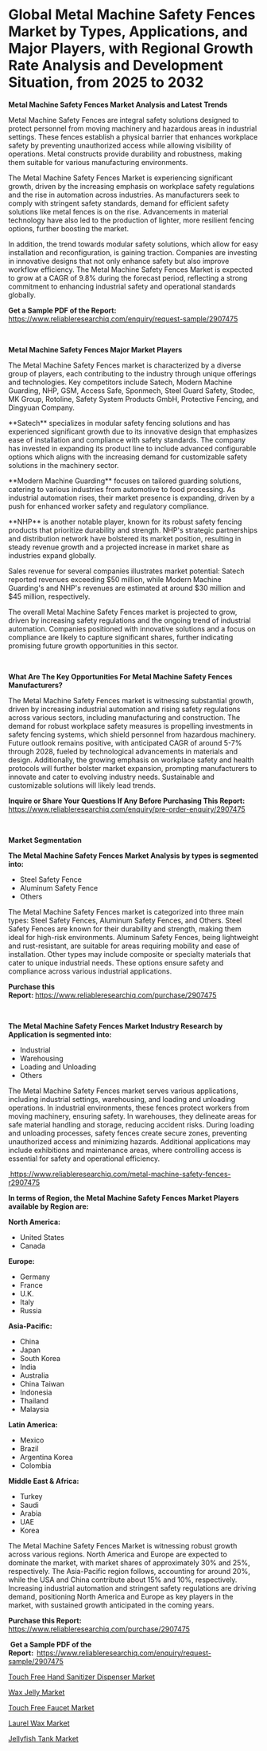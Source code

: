 <p><h1>Global Metal Machine Safety Fences Market by Types, Applications, and Major Players, with Regional Growth Rate Analysis and Development Situation, from 2025 to 2032</h1></p><p><strong>Metal Machine Safety Fences Market Analysis and Latest Trends</strong></p>
<p><p>Metal Machine Safety Fences are integral safety solutions designed to protect personnel from moving machinery and hazardous areas in industrial settings. These fences establish a physical barrier that enhances workplace safety by preventing unauthorized access while allowing visibility of operations. Metal constructs provide durability and robustness, making them suitable for various manufacturing environments.</p><p>The Metal Machine Safety Fences Market is experiencing significant growth, driven by the increasing emphasis on workplace safety regulations and the rise in automation across industries. As manufacturers seek to comply with stringent safety standards, demand for efficient safety solutions like metal fences is on the rise. Advancements in material technology have also led to the production of lighter, more resilient fencing options, further boosting the market.</p><p>In addition, the trend towards modular safety solutions, which allow for easy installation and reconfiguration, is gaining traction. Companies are investing in innovative designs that not only enhance safety but also improve workflow efficiency. The Metal Machine Safety Fences Market is expected to grow at a CAGR of 9.8% during the forecast period, reflecting a strong commitment to enhancing industrial safety and operational standards globally.</p></p>
<p><strong>Get a Sample PDF of the Report:&nbsp;</strong> <a href="https://www.reliableresearchiq.com/enquiry/request-sample/2907475?utm_campaign=103&utm_medium=2&utm_source=Github&utm_content=ia&utm_term=12032025&utm_id=metal-machine-safety-fences">https://www.reliableresearchiq.com/enquiry/request-sample/2907475</a></p>
<p>&nbsp;</p>
<p><strong>Metal Machine Safety Fences Major Market Players</strong></p>
<p><p>The Metal Machine Safety Fences market is characterized by a diverse group of players, each contributing to the industry through unique offerings and technologies. Key competitors include Satech, Modern Machine Guarding, NHP, GSM, Access Safe, Sponmech, Steel Guard Safety, Stodec, MK Group, Rotoline, Safety System Products GmbH, Protective Fencing, and Dingyuan Company.</p><p>**Satech** specializes in modular safety fencing solutions and has experienced significant growth due to its innovative design that emphasizes ease of installation and compliance with safety standards. The company has invested in expanding its product line to include advanced configurable options which aligns with the increasing demand for customizable safety solutions in the machinery sector.</p><p>**Modern Machine Guarding** focuses on tailored guarding solutions, catering to various industries from automotive to food processing. As industrial automation rises, their market presence is expanding, driven by a push for enhanced worker safety and regulatory compliance.</p><p>**NHP** is another notable player, known for its robust safety fencing products that prioritize durability and strength. NHP's strategic partnerships and distribution network have bolstered its market position, resulting in steady revenue growth and a projected increase in market share as industries expand globally.</p><p>Sales revenue for several companies illustrates market potential: Satech reported revenues exceeding $50 million, while Modern Machine Guarding's and NHP's revenues are estimated at around $30 million and $45 million, respectively. </p><p>The overall Metal Machine Safety Fences market is projected to grow, driven by increasing safety regulations and the ongoing trend of industrial automation. Companies positioned with innovative solutions and a focus on compliance are likely to capture significant shares, further indicating promising future growth opportunities in this sector.</p></p>
<p>&nbsp;</p>
<p><strong>What Are The Key Opportunities For Metal Machine Safety Fences Manufacturers?</strong></p>
<p><p>The Metal Machine Safety Fences market is witnessing substantial growth, driven by increasing industrial automation and rising safety regulations across various sectors, including manufacturing and construction. The demand for robust workplace safety measures is propelling investments in safety fencing systems, which shield personnel from hazardous machinery. Future outlook remains positive, with anticipated CAGR of around 5-7% through 2028, fueled by technological advancements in materials and design. Additionally, the growing emphasis on workplace safety and health protocols will further bolster market expansion, prompting manufacturers to innovate and cater to evolving industry needs. Sustainable and customizable solutions will likely lead trends.</p></p>
<p><strong>Inquire or Share Your Questions If Any Before Purchasing This Report:</strong> <a href="https://www.reliableresearchiq.com/enquiry/pre-order-enquiry/2907475?utm_campaign=103&utm_medium=2&utm_source=Github&utm_content=ia&utm_term=12032025&utm_id=metal-machine-safety-fences">https://www.reliableresearchiq.com/enquiry/pre-order-enquiry/2907475</a></p>
<p>&nbsp;</p>
<p><strong>Market Segmentation</strong></p>
<p><strong>The Metal Machine Safety Fences Market Analysis by types is segmented into:</strong></p>
<p><ul><li>Steel Safety Fence</li><li>Aluminum Safety Fence</li><li>Others</li></ul></p>
<p><p>The Metal Machine Safety Fences market is categorized into three main types: Steel Safety Fences, Aluminum Safety Fences, and Others. Steel Safety Fences are known for their durability and strength, making them ideal for high-risk environments. Aluminum Safety Fences, being lightweight and rust-resistant, are suitable for areas requiring mobility and ease of installation. Other types may include composite or specialty materials that cater to unique industrial needs. These options ensure safety and compliance across various industrial applications.</p></p>
<p><strong>Purchase this Report:&nbsp;</strong><a href="https://www.reliableresearchiq.com/purchase/2907475?utm_campaign=103&utm_medium=2&utm_source=Github&utm_content=ia&utm_term=12032025&utm_id=metal-machine-safety-fences">https://www.reliableresearchiq.com/purchase/2907475</a></p>
<p>&nbsp;</p>
<p><strong>The Metal Machine Safety Fences Market Industry Research by Application is segmented into:</strong></p>
<p><ul><li>Industrial</li><li>Warehousing</li><li>Loading and Unloading</li><li>Others</li></ul></p>
<p><p>The Metal Machine Safety Fences market serves various applications, including industrial settings, warehousing, and loading and unloading operations. In industrial environments, these fences protect workers from moving machinery, ensuring safety. In warehouses, they delineate areas for safe material handling and storage, reducing accident risks. During loading and unloading processes, safety fences create secure zones, preventing unauthorized access and minimizing hazards. Additional applications may include exhibitions and maintenance areas, where controlling access is essential for safety and operational efficiency.</p></p>
<p><a href="https://www.reliableresearchiq.com/metal-machine-safety-fences-r2907475?utm_campaign=103&utm_medium=2&utm_source=Github&utm_content=ia&utm_term=12032025&utm_id=metal-machine-safety-fences">&nbsp;https://www.reliableresearchiq.com/metal-machine-safety-fences-r2907475</a></p>
<p><strong>In terms of Region, the Metal Machine Safety Fences Market Players available by Region are:</strong></p>
<p>
    <p> <strong> North America: </strong>
        <ul>
            <li>United States</li>
            <li>Canada</li>
        </ul>
        </p> 
    <p> <strong> Europe: </strong>
        <ul>
            <li>Germany</li>
            <li>France</li>
            <li>U.K.</li>
            <li>Italy</li>
            <li>Russia</li>
        </ul>
        </p> 
    <p> <strong> Asia-Pacific: </strong>
        <ul>
            <li>China</li>
            <li>Japan</li>
            <li>South Korea</li>
            <li>India</li>
            <li>Australia</li>
            <li>China Taiwan</li>
            <li>Indonesia</li>
            <li>Thailand</li>
            <li>Malaysia</li>
        </ul>
        </p> 
    <p> <strong> Latin America: </strong>
        <ul>
            <li>Mexico</li>
            <li>Brazil</li>
            <li>Argentina Korea</li>
            <li>Colombia</li>
        </ul>
        </p> 
    <p> <strong> Middle East & Africa: </strong>
        <ul>
            <li>Turkey</li>
            <li>Saudi</li>
            <li>Arabia</li>
            <li>UAE</li>
            <li>Korea</li>
        </ul>
    </p>
    </p>
<p><p>The Metal Machine Safety Fences Market is witnessing robust growth across various regions. North America and Europe are expected to dominate the market, with market shares of approximately 30% and 25%, respectively. The Asia-Pacific region follows, accounting for around 20%, while the USA and China contribute about 15% and 10%, respectively. Increasing industrial automation and stringent safety regulations are driving demand, positioning North America and Europe as key players in the market, with sustained growth anticipated in the coming years.</p></p>
<p><strong>Purchase this Report: </strong><a href="https://www.reliableresearchiq.com/purchase/2907475?utm_campaign=103&utm_medium=2&utm_source=Github&utm_content=ia&utm_term=12032025&utm_id=metal-machine-safety-fences">https://www.reliableresearchiq.com/purchase/2907475</a></p>
<p>&nbsp;<strong>Get a Sample PDF of the Report:&nbsp;&nbsp;</strong><a href="https://www.reliableresearchiq.com/enquiry/request-sample/2907475?utm_campaign=103&utm_medium=2&utm_source=Github&utm_content=ia&utm_term=12032025&utm_id=metal-machine-safety-fences">https://www.reliableresearchiq.com/enquiry/request-sample/2907475</a></p>
<p><strong></strong></p>
<p><p><a href="https://github.com/huelarnzeba29/Market-Research-Report-List-1/blob/main/touch-free-hand-sanitizer-dispenser-market.md?utm_campaign=103&utm_medium=2&utm_source=Github&utm_content=ia&utm_term=12032025&utm_id=metal-machine-safety-fences">Touch Free Hand Sanitizer Dispenser Market</a></p><p><a href="https://github.com/kmettjanksj7/Market-Research-Report-List-1/blob/main/wax-jelly-market.md?utm_campaign=103&utm_medium=2&utm_source=Github&utm_content=ia&utm_term=12032025&utm_id=metal-machine-safety-fences">Wax Jelly Market</a></p><p><a href="https://github.com/dushornerfe/Market-Research-Report-List-1/blob/main/touch-free-faucet-market.md?utm_campaign=103&utm_medium=2&utm_source=Github&utm_content=ia&utm_term=12032025&utm_id=metal-machine-safety-fences">Touch Free Faucet Market</a></p><p><a href="https://github.com/bedelibekwe58/Market-Research-Report-List-1/blob/main/laurel-wax-market.md?utm_campaign=103&utm_medium=2&utm_source=Github&utm_content=ia&utm_term=12032025&utm_id=metal-machine-safety-fences">Laurel Wax Market</a></p><p><a href="https://github.com/cachuhashieb/Market-Research-Report-List-1/blob/main/jellyfish-tank-market.md?utm_campaign=103&utm_medium=2&utm_source=Github&utm_content=ia&utm_term=12032025&utm_id=metal-machine-safety-fences">Jellyfish Tank Market</a></p></p>